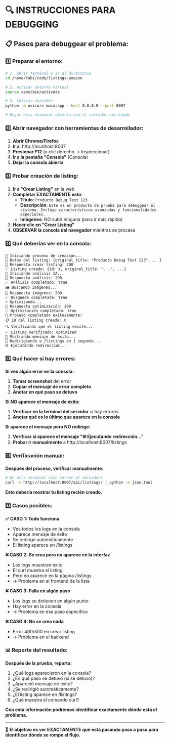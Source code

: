 # 🔍 INSTRUCCIONES PARA DEBUGGING

## 📋 **Pasos para debuggear el problema:**

### 1️⃣ **Preparar el entorno:**
```bash
# 1. Abrir terminal y ir al directorio
cd /home/fabi/code/listings-amazon

# 2. Activar entorno virtual
source venv/bin/activate

# 3. Iniciar servidor
python -m uvicorn main:app --host 0.0.0.0 --port 8007

# Dejar esta terminal abierta con el servidor corriendo
```

### 2️⃣ **Abrir navegador con herramientas de desarrollador:**
1. **Abrir Chrome/Firefox**
2. **Ir a**: http://localhost:8007
3. **Presionar F12** (o clic derecho → Inspeccionar)
4. **Ir a la pestaña "Console"** (Consola)
5. **Dejar la consola abierta**

### 3️⃣ **Probar creación de listing:**
1. **Ir a "Crear Listing"** en la web
2. **Completar EXACTAMENTE esto**:
   - **Título**: `Producto Debug Test 123`
   - **Descripción**: `Este es un producto de prueba para debuggear el sistema. Incluye características avanzadas y funcionalidades especiales.`
   - **Imágenes**: NO subir ninguna (para ir más rápido)
3. **Hacer clic en "Crear Listing"**
4. **OBSERVAR la consola del navegador** mientras se procesa

### 4️⃣ **Qué deberías ver en la consola:**
```
🚀 Iniciando proceso de creación...
📝 Datos del listing: {original_title: "Producto Debug Test 123", ...}
📡 Respuesta crear listing: 200
✅ Listing creado: {id: X, original_title: "...", ...}
🤖 Iniciando análisis IA...
📡 Respuesta análisis: 200
✅ Análisis completado: true
🖼️ Buscando imágenes...
📡 Respuesta imágenes: 200
✅ Búsqueda completada: true
⚡ Optimizando...
📡 Respuesta optimización: 200
✅ Optimización completada: true
🎉 Proceso completado exitosamente!
📋 ID del listing creado: X
🔍 Verificando que el listing existe...
✅ Listing verificado: optimized
💬 Mostrando mensaje de éxito...
🔄 Redirigiendo a /listings en 1 segundo...
🌐 Ejecutando redirección...
```

### 5️⃣ **Qué hacer si hay errores:**

**Si ves algún error en la consola:**
1. **Tomar screenshot** del error
2. **Copiar el mensaje de error completo**
3. **Anotar en qué paso se detuvo**

**Si NO aparece el mensaje de éxito:**
1. **Verificar en la terminal del servidor** si hay errores
2. **Anotar qué es lo último que aparece en la consola**

**Si aparece el mensaje pero NO redirige:**
1. **Verificar si aparece el mensaje "🌐 Ejecutando redirección..."**
2. **Probar ir manualmente** a http://localhost:8007/listings

### 6️⃣ **Verificación manual:**

**Después del proceso, verificar manualmente:**
```bash
# En otra terminal (sin cerrar el servidor)
curl -s http://localhost:8007/api/listings/ | python -m json.tool
```

**Esto debería mostrar tu listing recién creado.**

### 7️⃣ **Casos posibles:**

**✅ CASO 1: Todo funciona**
- Ves todos los logs en la consola
- Aparece mensaje de éxito
- Se redirige automáticamente
- El listing aparece en /listings

**❌ CASO 2: Se crea pero no aparece en la interfaz**
- Los logs muestran éxito
- El curl muestra el listing
- Pero no aparece en la página /listings
- → Problema en el frontend de la lista

**❌ CASO 3: Falla en algún paso**
- Los logs se detienen en algún punto
- Hay error en la consola
- → Problema en ese paso específico

**❌ CASO 4: No se crea nada**
- Error 400/500 en crear listing
- → Problema en el backend

### 📊 **Reporte del resultado:**

**Después de la prueba, reporta:**
1. ¿Qué logs aparecieron en la consola?
2. ¿En qué paso se detuvo (si se detuvo)?
3. ¿Apareció mensaje de éxito?
4. ¿Se redirigió automáticamente?
5. ¿El listing aparece en /listings?
6. ¿Qué muestra el comando curl?

**Con esta información podremos identificar exactamente dónde está el problema.**

---

🎯 **El objetivo es ver EXACTAMENTE qué está pasando paso a paso para identificar dónde se rompe el flujo.**